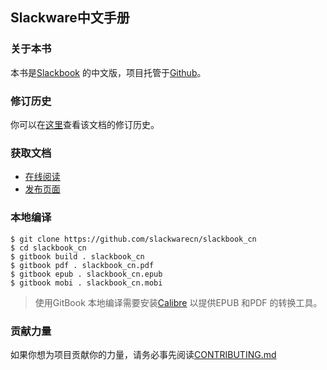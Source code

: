 ## Slackware中文手册

### 关于本书

本书是[Slackbook][ID_SLACKBOOK] 的中文版，项目托管于[Github][ID_GITHUB]。

### 修订历史

你可以在[这里][ID_CHANGES]查看该文档的修订历史。

### 获取文档

+ [在线阅读][ID_HTML]
+ [发布页面][ID_RELEASES]

### 本地编译

```
$ git clone https://github.com/slackwarecn/slackbook_cn
$ cd slackbook_cn
$ gitbook build . slackbook_cn
$ gitbook pdf . slackbook_cn.pdf
$ gitbook epub . slackbook_cn.epub
$ gitbook mobi . slackbook_cn.mobi
```

> 使用GitBook 本地编译需要安装[Calibre][ID_CALIBRE] 以提供EPUB 和PDF 的转换工具。

### 贡献力量

如果你想为项目贡献你的力量，请务必事先阅读[CONTRIBUTING.md](CONTRIBUTING.md)

[ID_GITHUB]: https://github.com/slackwarecn/slackbook_cn "访问项目主页"
[ID_SLACKBOOK]: http://slackbook.org "访问The Revised Slackware Book Project 主页"
[ID_CHANGES]: https://github.com/slackwarecn/slackbook_cn/blob/master/CHANGES.md "查看修订历史"
[ID_HTML]: https://www.gitbook.com/read/book/slackwarecn/slackbook_cn "阅读在线HTML"
[ID_EPUB]: https://www.gitbook.com/download/epub/book/slackwarecn/slackbook_cn "获取EPUB"
[ID_RELEASES]: https://github.com/slackwarecn/slackbook_cn/releases "查看已发布文档"
[ID_CALIBRE]: https://github.com/kovidgoyal/calibre/releases "点此获取Calibre"

